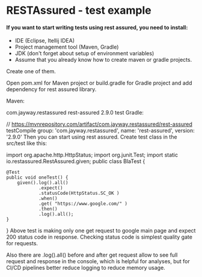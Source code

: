 # RESTAssured - test example

#### If you want to start writing tests using rest assured, you need to install:
- IDE (Eclipse, Itellij IDEA) 
- Project management tool (Maven, Gradle)
- JDK (don't forget about setup of environment variables)
- Assume that you already know how to create maven or gradle projects. 

Create one of them.

Open pom.xml for Maven project or build.gradle for Gradle project and add dependency for rest assured library.



Maven:

<!-- https://mvnrepository.com/artifact/com.jayway.restassured/rest-assured -->
<dependency>
    <groupId>com.jayway.restassured</groupId>
    <artifactId>rest-assured</artifactId>
    <version>2.9.0</version>
    <scope>test</scope>
</dependency>
Gradle:

// https://mvnrepository.com/artifact/com.jayway.restassured/rest-assured
testCompile group: 'com.jayway.restassured', name: 'rest-assured', version: '2.9.0'
Then you can start using rest assured. Create test class in the src/test like this:

import org.apache.http.HttpStatus;
import org.junit.Test;
import static io.restassured.RestAssured.given;
public class BlaTest {

    @Test    
    public void oneTest() {
        given().log().all()
                .expect()
                .statusCode(HttpStatus.SC_OK )
                .when()
                .get( "https://www.google.com/" )
                .then()
                .log().all();
    }
}
Above test is making only one get request to google main page and expect 200 status code in response. Checking status code is simplest quality gate for requests. 

Also there are .log().all() before and after get request allow to see full request and response in the console, which is helpful for analyses, but for CI/CD pipelines better reduce logging to reduce memory usage.
